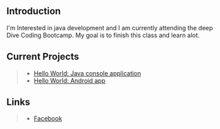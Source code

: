 
## Introduction

I'm Interested in java development and I am currently attending the deep Dive Coding Bootcamp. My goal is to finish this class and learn alot.

## Current Projects

> * [Hello World: Java console application](https://github.com/shifdub/hello-world)
> * [Hello World: Android app](https://github.com/shifdub/android-hello-world)

## Links

> * [Facebook](https://www.facebook.com/shifdub)



